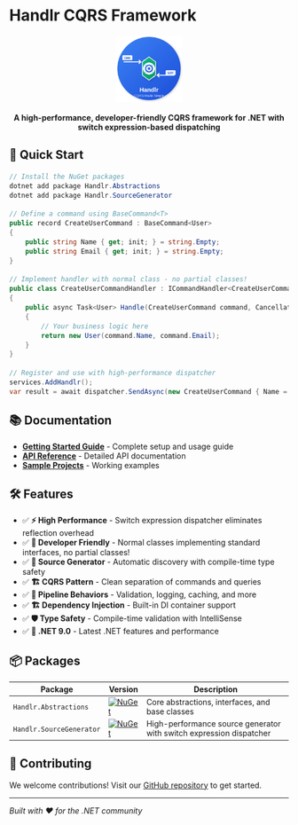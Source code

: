 # Handlr CQRS Framework

<div align="center">
  <img src="assets/logos/handlr-logo.svg" alt="Handlr Logo" width="120" height="120" />
  <br><br>
  <strong>A high-performance, developer-friendly CQRS framework for .NET with switch expression-based dispatching</strong>
</div>

## 🚀 Quick Start

```csharp
// Install the NuGet packages
dotnet add package Handlr.Abstractions
dotnet add package Handlr.SourceGenerator

// Define a command using BaseCommand<T>
public record CreateUserCommand : BaseCommand<User>
{
    public string Name { get; init; } = string.Empty;
    public string Email { get; init; } = string.Empty;
}

// Implement handler with normal class - no partial classes!
public class CreateUserCommandHandler : ICommandHandler<CreateUserCommand, User>
{
    public async Task<User> Handle(CreateUserCommand command, CancellationToken cancellationToken)
    {
        // Your business logic here
        return new User(command.Name, command.Email);
    }
}

// Register and use with high-performance dispatcher
services.AddHandlr();
var result = await dispatcher.SendAsync(new CreateUserCommand { Name = "John", Email = "john@example.com" });
```

## 📚 Documentation

- **[Getting Started Guide](docs/index.md)** - Complete setup and usage guide
- **[API Reference](api/index.md)** - Detailed API documentation
- **[Sample Projects](https://github.com/sodiqyekeen/handlr/tree/main/samples)** - Working examples

## 🛠️ Features

- ✅ **⚡ High Performance** - Switch expression dispatcher eliminates reflection overhead
- ✅ **🚀 Developer Friendly** - Normal classes implementing standard interfaces, no partial classes!
- ✅ **🤖 Source Generator** - Automatic discovery with compile-time type safety
- ✅ **🏗️ CQRS Pattern** - Clean separation of commands and queries  
- ✅ **🔄 Pipeline Behaviors** - Validation, logging, caching, and more
- ✅ **🏗️ Dependency Injection** - Built-in DI container support
- ✅ **🛡️ Type Safety** - Compile-time validation with IntelliSense
- ✅ **🚀 .NET 9.0** - Latest .NET features and performance

## 📦 Packages

| Package | Version | Description |
|---------|---------|-------------|
| `Handlr.Abstractions` | [![NuGet](https://img.shields.io/nuget/v/Handlr.Abstractions.svg)](https://www.nuget.org/packages/Handlr.Abstractions/) | Core abstractions, interfaces, and base classes |
| `Handlr.SourceGenerator` | [![NuGet](https://img.shields.io/nuget/v/Handlr.SourceGenerator.svg)](https://www.nuget.org/packages/Handlr.SourceGenerator/) | High-performance source generator with switch expression dispatcher |

## 🤝 Contributing

We welcome contributions! Visit our [GitHub repository](https://github.com/sodiqyekeen/handlr) to get started.

---

*Built with ❤️ for the .NET community*